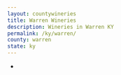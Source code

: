```yaml
---
layout: countywineries
title: Warren Wineries
description: Wineries in Warren KY
permalink: /ky/warren/
county: warren
state: ky
---
```

-
